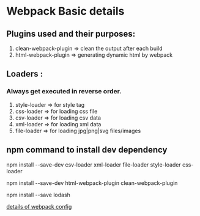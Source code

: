 # Webpack Basic details

## Plugins used and their purposes:

1. clean-webpack-plugin => clean the output after each build
2. html-webpack-plugin  => generating dynamic html by webpack

## Loaders :
### Always get executed in reverse order.

1. style-loader => for style tag
2. css-loader   => for loading css file
3. csv-loader   => for loading csv data
4. xml-loader   => for loading xml data
5. file-loader  => for loading jpg|png|svg files/images

## npm command to install dev dependency 

npm install --save-dev csv-loader xml-loader file-loader style-loader css-loader

npm install --save-dev html-webpack-plugin clean-webpack-plugin 

npm install --save lodash

[details of webpack config](webpack.config.js)